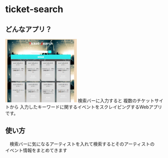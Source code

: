 # ticket-search

## どんなアプリ？
 <img src = "ticket-search.png" height = 200px>  
 検索バーに入力すると  
 複数のチケットサイトから  
 入力したキーワードに関するイベントをスクレイピングするWebアプリです。  
 
## 使い方
　検索バーに気になるアーティストを入れて検索するとそのアーティストの  
  イベント情報をまとめてきます  
